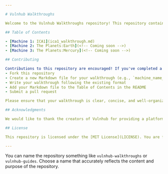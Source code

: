 ```yaml
---

# Vulnhub Walkthroughs

Welcome to the Vulnhub Walkthroughs repository! This repository contains detailed walkthroughs for various Vulnhub machines, providing step-by-step guides to complete each machine. Whether you're a beginner or an experienced pentester, these walkthroughs will help you enhance your skills and knowledge in penetration testing.

## Table of Contents

- [Machine 1: ICA1](ica1_walkthrough.md)
- [Machine 2: The Planets:Earth](<!-- Coming soon -->)
- [Machine 3: The Planets:Mercury](<!-- Coming soon -->)

## Contributing

Contributions to this repository are encouraged! If you've completed a Vulnhub machine and would like to share your walkthrough, please follow these guidelines:
- Fork this repository
- Create a new Markdown file for your walkthrough (e.g., `machine_name_walkthrough.md`)
- Write your walkthrough following the existing format
- Add your Markdown file to the Table of Contents in the README
- Submit a pull request

Please ensure that your walkthrough is clear, concise, and well-organized. Feel free to include screenshots, code snippets, or additional resources to enhance the content.

## Acknowledgments

We would like to thank the creators of Vulnhub for providing a platform for learning and practicing cybersecurity skills. Additionally, we extend our gratitude to the security community for their ongoing contributions and support.

## License

This repository is licensed under the [MIT License](LICENSE). You are free to use, modify, and distribute the contents of this repository, provided you give appropriate credit and include a copy of the license.

---
```


You can name the repository something like `vulnhub-walkthroughs` or `vulnhub-guides`. Choose a name that accurately reflects the content and purpose of the repository.
